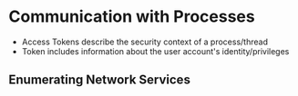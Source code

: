 # Communication with Processes

- Access Tokens describe the security context of a process/thread
- Token includes information about the user account's identity/privileges

## Enumerating Network Services

